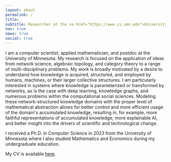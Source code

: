 ```yaml
---
layout: about
permalink: /
title: 
subtitle: Researcher at the <a href="https://www.cs.umn.edu">University of Minnesota</a>.
nav: true
news: true
social: true
---
```


I am a computer scientist, applied mathematician, and postdoc at the University of Minnesota. My research is focused on the application of ideas from network science, algebraic topology, and category theory to a range of multi-disciplinary problems. 
My work is broadly motivated by a desire to understand how knowledge is acquired, structured, and employed by humans, machines, or their larger collective structures.
I am particularly interested in systems where knowledge is parameterized or transformed by networks, as is the case with deep learning, knowledge graphs, and numerous problems within the computational social sciences. Modeling these network-structured knowledge domains with the proper level of mathematical abstraction allows for better control and more efficient usage of the domain's accumulated knowledge, resulting in, for example, more faithful representations of accumulated knowledge, more explainable AI, and better insight into the drivers of scientific and technological change.

I received a Ph.D. in Computer Science in 2023 from the University of Minnesota where I also studied Mathematics and Economics during my undergraduate education. 

My CV is available [here](https://s3.amazonaws.com/gebhartom.com/Gebhart_CV.pdf).
